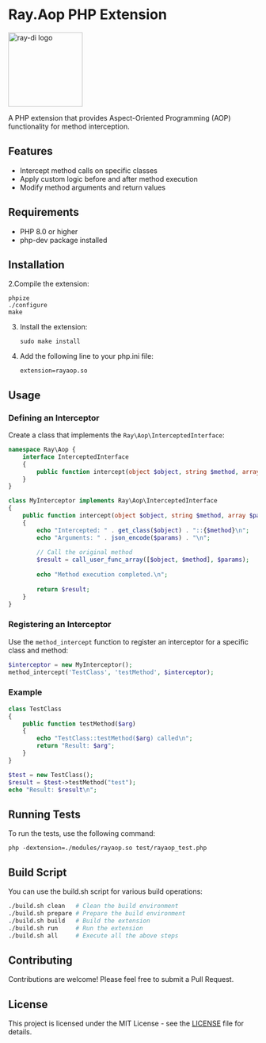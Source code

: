 # Ray.Aop PHP Extension

<img src="https://ray-di.github.io/images/logo.svg" alt="ray-di logo" width="150px;">

A PHP extension that provides Aspect-Oriented Programming (AOP) functionality for method interception.

## Features

- Intercept method calls on specific classes
- Apply custom logic before and after method execution
- Modify method arguments and return values

## Requirements

- PHP 8.0 or higher
- php-dev package installed

## Installation

2.Compile the extension:
   ```
   phpize
   ./configure
   make
   ```

3. Install the extension:
   ```
   sudo make install
   ```

4. Add the following line to your php.ini file:
   ```
   extension=rayaop.so
   ```

## Usage

### Defining an Interceptor

Create a class that implements the `Ray\Aop\InterceptedInterface`:

```php
namespace Ray\Aop {
    interface InterceptedInterface
    {
        public function intercept(object $object, string $method, array $params): mixed;
    }
}

class MyInterceptor implements Ray\Aop\InterceptedInterface
{
    public function intercept(object $object, string $method, array $params): mixed
    {
        echo "Intercepted: " . get_class($object) . "::{$method}\n";
        echo "Arguments: " . json_encode($params) . "\n";
        
        // Call the original method
        $result = call_user_func_array([$object, $method], $params);
        
        echo "Method execution completed.\n";
        
        return $result;
    }
}
```

### Registering an Interceptor

Use the `method_intercept` function to register an interceptor for a specific class and method:

```php
$interceptor = new MyInterceptor();
method_intercept('TestClass', 'testMethod', $interceptor);
```

### Example

```php
class TestClass
{
    public function testMethod($arg)
    {
        echo "TestClass::testMethod($arg) called\n";
        return "Result: $arg";
    }
}

$test = new TestClass();
$result = $test->testMethod("test");
echo "Result: $result\n";
```

## Running Tests

To run the tests, use the following command:

```
php -dextension=./modules/rayaop.so test/rayaop_test.php
```

## Build Script

You can use the build.sh script for various build operations:

```sh
./build.sh clean   # Clean the build environment
./build.sh prepare # Prepare the build environment
./build.sh build   # Build the extension
./build.sh run     # Run the extension
./build.sh all     # Execute all the above steps
```

## Contributing

Contributions are welcome! Please feel free to submit a Pull Request.

## License

This project is licensed under the MIT License - see the [LICENSE](LICENSE) file for details.